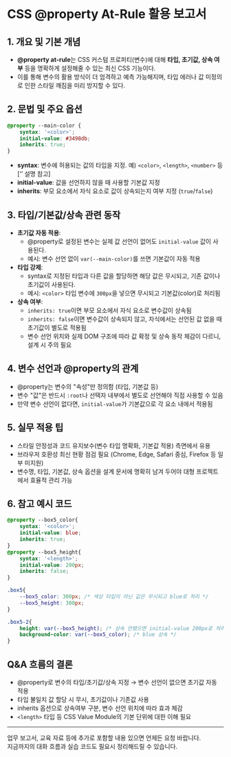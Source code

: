 # CSS @property At-Rule 활용 보고서  


## 1. 개요 및 기본 개념

- **@property at-rule**는 CSS 커스텀 프로퍼티(변수)에 대해 **타입, 초기값, 상속 여부** 등을 명확하게 설정해줄 수 있는 최신 CSS 기능이다.
- 이를 통해 변수의 활용 방식이 더 엄격하고 예측 가능해지며, 타입 에러나 값 미정의로 인한 스타일 깨짐을 미리 방지할 수 있다.



## 2. 문법 및 주요 옵션

```css
@property --main-color {
    syntax: '<color>';
    initial-value: #3498db;
    inherits: true;
}
```

- **syntax**: 변수에 허용되는 값의 타입을 지정. 예) `<color>`, `<length>`, `<number>` 등 [‘<length>’ 설명 참고]
- **initial-value**: 값을 선언하지 않을 때 사용할 기본값 지정
- **inherits**: 부모 요소에서 자식 요소로 값이 상속되는지 여부 지정 (`true`/`false`)



## 3. 타입/기본값/상속 관련 동작

- **초기값 자동 적용**:  
  - @property로 설정된 변수는 실제 값 선언이 없어도 `initial-value` 값이 사용된다.
  - 예시: 변수 선언 없이 `var(--main-color)`를 쓰면 기본값이 자동 적용
- **타입 강제**:  
  - syntax로 지정된 타입과 다른 값을 할당하면 해당 값은 무시되고, 기존 값이나 초기값이 사용된다.
  - 예시: `<color>` 타입 변수에 `300px`을 넣으면 무시되고 기본값(color)로 처리됨
- **상속 여부**:  
  - `inherits: true`이면 부모 요소에서 자식 요소로 변수값이 상속됨
  - `inherits: false`이면 변수값이 상속되지 않고, 자식에서는 선언된 값 없을 때 초기값이 별도로 적용됨
  - 변수 선언 위치와 실제 DOM 구조에 따라 값 확정 및 상속 동작 체감이 다르니, 설계 시 주의 필요



## 4. 변수 선언과 @property의 관계

- @property는 변수의 "속성"만 정의함 (타입, 기본값 등)
- 변수 "값"은 반드시 `:root`나 선택자 내부에서 별도로 선언해야 직접 사용할 수 있음
- 만약 변수 선언이 없다면, `initial-value`가 기본값으로 각 요소 내에서 적용됨



## 5. 실무 적용 팁

- 스타일 안정성과 코드 유지보수(변수 타입 명확화, 기본값 적용) 측면에서 유용
- 브라우저 호환성 최신 현황 점검 필요 (Chrome, Edge, Safari 중심, Firefox 등 일부 미지원)
- 변수명, 타입, 기본값, 상속 옵션을 설계 문서에 명확히 남겨 두어야 대형 프로젝트에서 효율적 관리 가능



## 6. 참고 예시 코드

```css
@property --box5_color{
    syntax: '<color>';
    initial-value: blue;
    inherits: true;
}
@property --box5_height{
    syntax: '<length>';
    initial-value: 200px;
    inherits: false;
}

.box5{
    --box5_color: 300px; /* 색상 타입이 아닌 값은 무시되고 blue로 처리 */
    --box5_height: 300px;
}

.box5-2{
    height: var(--box5_height); /* 상속 안됐으면 initial-value 200px로 처리 */
    background-color: var(--box5_color); /* blue 상속 */
}
```



## Q&A 흐름의 결론

- @property로 변수의 타입/초기값/상속 지정 → 변수 선언이 없으면 초기값 자동 적용
- 타입 불일치 값 할당 시 무시, 초기값이나 기존값 사용
- inherits 옵션으로 상속여부 구분, 변수 선언 위치에 따라 효과 체감
- `<length>` 타입 등 CSS Value Module의 기본 단위에 대한 이해 필요

***

업무 보고서, 교육 자료 등에 추가로 포함할 내용 있으면 언제든 요청 바랍니다.  
지금까지의 대화 흐름과 실습 코드도 필요시 정리해드릴 수 있습니다.

